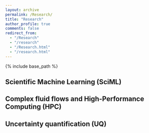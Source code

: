 ```yaml
---
layout: archive
permalink: /Research/
title: "Research"
author_profile: true
comments: false
redirect_from: 
  - "/Research"
  - "/research"
  - "/Research.html"
  - "/research.html"
---
```

{% include base_path %}


<h2><a id="sciml">Scientific Machine Learning (SciML)</a></h2>
<h2><a id="cfm">Complex fluid flows and High-Performance Computing (HPC)</a></h2>
<h2><a id="uq">Uncertainty quantification (UQ)</a></h2>



